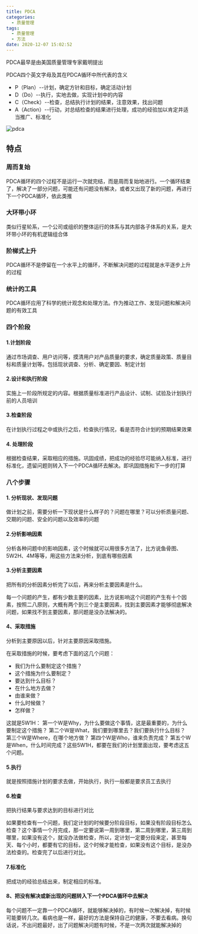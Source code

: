 ```yaml
---
title: PDCA
categories:
  - 质量管理
tags:
  - 质量管理
  - 方法
date: 2020-12-07 15:02:52
---
```


PDCA最早是由美国质量管理专家戴明提出

PDCA四个英文字母及其在PDCA循环中所代表的含义

- P（Plan）--计划，确定方针和目标，确定活动计划
- D（Do）--执行，实地去做，实现计划中的内容
- C（Check）--检查，总结执行计划的结果，注意效果，找出问题
- A（Action）--行动，对总结检查的结果进行处理，成功的经验加以肯定并适当推广、标准化

![pdca](https://s3.ax1x.com/2020/12/07/DxCmjS.jpg)

<!--more-->
## 特点

### 周而复始

PDCA循环的四个过程不是运行一次就完结，而是周而复始地进行。一个循环结束了，解决了一部分问题，可能还有问题没有解决，或者又出现了新的问题，再进行下一个PDCA循环，依此类推

### 大环带小环

类似行星轮系，一个公司或组织的整体运行的体系与其内部各子体系的关系，是大环带小环的有机逻辑组合体

### 阶梯式上升

PDCA循环不是停留在一个水平上的循环，不断解决问题的过程就是水平逐步上升的过程

### 统计的工具

PDCA循环应用了科学的统计观念和处理方法。作为推动工作、发现问题和解决问题的有效工具

### 四个阶段

#### 1.计划阶段

通过市场调查、用户访问等，摸清用户对产品质量的要求，确定质量政策、质量目标和质量计划等。包括现状调查、分析、确定要因、制定计划

#### 2.设计和执行阶段

实施上一阶段所规定的内容。根据质量标准进行产品设计、试制、试验及计划执行前的人员培训

#### 3.检查阶段

在计划执行过程之中或执行之后，检查执行情况，看是否符合计划的预期结果效果

#### 4. 处理阶段

根据检查结果，采取相应的措施。巩固成绩，把成功的经验尽可能纳入标准，进行标准化，遗留问题则转入下一个PDCA循环去解决。即巩固措施和下一步的打算

### 八个步骤

#### 1. 分析现状、发现问题

做计划之前，需要分析一下现状是什么样子的？问题在哪里？可以分析质量问题、交期的问题、安全的问题以及效率的问题

#### 2.分析影响因素

分析各种问题中的影响因素，这个时候就可以用很多方法了，比方说鱼骨图、5W2H、4M等等，用这些方法来分析，到底有哪些因素

#### 3.分析主要因素

把所有的分析因素分析完了以后，再来分析主要因素是什么。

每一个问题的产生，都有少数主要的因素，比方说影响这个问题的产生有十个因素，按照二八原则，大概有两个到三个是主要因素，找到主要因素才能够彻底解决问题，如果找不到主要因素，那问题是没办法解决的。

#### 4、采取措施

分析到主要原因以后，针对主要原因采取措施。

在采取措施的时候，要考虑下面的这几个问题：

- 我们为什么要制定这个措施？
- 这个措施为什么要制定？
- 要达到什么目标？
- 在什么地方去做？
- 由谁来做？
- 什么时候做？
- 怎样做？

这就是5W1H： 第一个W是Why，为什么要做这个事情，这是最重要的，为什么要制定这个措施？ 第二个W是What，我们要到哪里去？我们要执行什么目标？ 第三个W是Where，在哪个地方做？ 第四个W是Who，谁来负责完成？ 第五个W是When，什么时间完成？这些5W1H，都要在我们的计划里面出现，要考虑这五个问题。

#### 5.执行

就是按照措施计划的要求去做，开始执行，执行一般都是要求员工去执行

#### 6.检查

把执行结果与要求达到的目标进行对比

如果要检查有一个问题，我们定计划的时候要分阶段目标，如果没有阶段目标怎么检查？这个事情一个月完成，那一定要说第一周到哪里，第二周到哪里，第三周到哪里，如果没有这个，就没办法做检查，所以，定计划一定要分段来定，甚至每天、每个小时，都要有它的目标，这个时候才能检查，如果没有这个目标，是没办法检查的。检查完了以后进行对比。

#### 7.标准化

把成功的经验总结出来，制定相应的标准。

#### 8、把没有解决或新出现的问题转入下一个PDCA循环中去解决  

每个问题不一定靠一个PDCA循环，就能够解决掉的，有时候一次解决掉，有时候可能要转几次。看病也是一样，最好的方法是保持自己的健康，不要去看病。换句话说，不出问题最好，出了问题解决问题有时候，不是一次两次就能解决掉的

